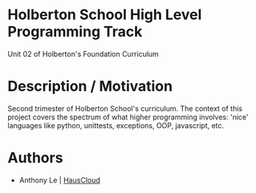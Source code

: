 # Holberton School High Level Programming Track
Unit 02 of Holberton's Foundation Curriculum

# Description / Motivation
Second trimester of Holberton School's curriculum. The context of this project covers the spectrum of what higher programming involves: 'nice' languages like python, unittests, exceptions, OOP, javascript, etc.

# Authors
* Anthony Le | [HausCloud](https://github.com/HausCloud)